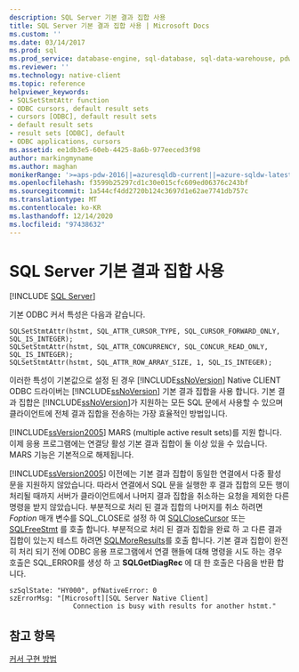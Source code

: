 ```yaml
---
description: SQL Server 기본 결과 집합 사용
title: SQL Server 기본 결과 집합 사용 | Microsoft Docs
ms.custom: ''
ms.date: 03/14/2017
ms.prod: sql
ms.prod_service: database-engine, sql-database, sql-data-warehouse, pdw
ms.reviewer: ''
ms.technology: native-client
ms.topic: reference
helpviewer_keywords:
- SQLSetStmtAttr function
- ODBC cursors, default result sets
- cursors [ODBC], default result sets
- default result sets
- result sets [ODBC], default
- ODBC applications, cursors
ms.assetid: ee1db3e5-60eb-4425-8a6b-977eeced3f98
author: markingmyname
ms.author: maghan
monikerRange: '>=aps-pdw-2016||=azuresqldb-current||=azure-sqldw-latest||>=sql-server-2016||>=sql-server-linux-2017||=azuresqldb-mi-current'
ms.openlocfilehash: f3599b25297cd1c30e015cfc609ed06376c243bf
ms.sourcegitcommit: 1a544cf4dd2720b124c3697d1e62ae7741db757c
ms.translationtype: MT
ms.contentlocale: ko-KR
ms.lasthandoff: 12/14/2020
ms.locfileid: "97438632"
---
```

# <a name="using-sql-server-default-result-sets"></a>SQL Server 기본 결과 집합 사용
[!INCLUDE [SQL Server](../../../includes/applies-to-version/sql-asdb-asdbmi-asa-pdw.md)]

  기본 ODBC 커서 특성은 다음과 같습니다.  
  
```  
SQLSetStmtAttr(hstmt, SQL_ATTR_CURSOR_TYPE, SQL_CURSOR_FORWARD_ONLY, SQL_IS_INTEGER);  
SQLSetStmtAttr(hstmt, SQL_ATTR_CONCURRENCY, SQL_CONCUR_READ_ONLY, SQL_IS_INTEGER);  
SQLSetStmtAttr(hstmt, SQL_ATTR_ROW_ARRAY_SIZE, 1, SQL_IS_INTEGER);  
```  
  
 이러한 특성이 기본값으로 설정 된 경우 [!INCLUDE[ssNoVersion](../../../includes/ssnoversion-md.md)] Native CLIENT ODBC 드라이버는 [!INCLUDE[ssNoVersion](../../../includes/ssnoversion-md.md)] 기본 결과 집합을 사용 합니다. 기본 결과 집합은 [!INCLUDE[ssNoVersion](../../../includes/ssnoversion-md.md)]가 지원하는 모든 SQL 문에서 사용할 수 있으며 클라이언트에 전체 결과 집합을 전송하는 가장 효율적인 방법입니다.  
  
 [!INCLUDE[ssVersion2005](../../../includes/ssversion2005-md.md)] MARS (multiple active result sets)를 지원 합니다. 이제 응용 프로그램에는 연결당 활성 기본 결과 집합이 둘 이상 있을 수 있습니다. MARS 기능은 기본적으로 해제됩니다.  
  
 [!INCLUDE[ssVersion2005](../../../includes/ssversion2005-md.md)] 이전에는 기본 결과 집합이 동일한 연결에서 다중 활성 문을 지원하지 않았습니다. 따라서 연결에서 SQL 문을 실행한 후 결과 집합의 모든 행이 처리될 때까지 서버가 클라이언트에서 나머지 결과 집합을 취소하는 요청을 제외한 다른 명령을 받지 않았습니다. 부분적으로 처리 된 결과 집합의 나머지를 취소 하려면 *Foption* 매개 변수를 SQL_CLOSE로 설정 하 여 [SQLCloseCursor](../../../relational-databases/native-client-odbc-api/sqlclosecursor.md) 또는 [SQLFreeStmt](../../../relational-databases/native-client-odbc-api/sqlfreestmt.md) 를 호출 합니다. 부분적으로 처리 된 결과 집합을 완료 하 고 다른 결과 집합이 있는지 테스트 하려면 [SQLMoreResults](../../../relational-databases/native-client-odbc-api/sqlmoreresults.md)를 호출 합니다. 기본 결과 집합이 완전히 처리 되기 전에 ODBC 응용 프로그램에서 연결 핸들에 대해 명령을 시도 하는 경우 호출은 SQL_ERROR를 생성 하 고 **SQLGetDiagRec** 에 대 한 호출은 다음을 반환 합니다.  
  
```  
szSqlState: "HY000", pfNativeError: 0  
szErrorMsg: "[Microsoft][SQL Server Native Client]  
                Connection is busy with results for another hstmt."  
```  
  
## <a name="see-also"></a>참고 항목  
 [커서 구현 방법](../../../relational-databases/native-client-odbc-cursors/implementation/how-cursors-are-implemented.md)  
  
  
